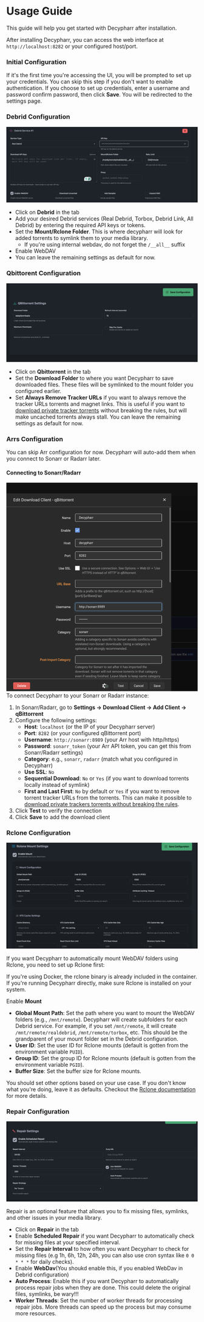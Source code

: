 # Usage Guide

This guide will help you get started with Decypharr after installation.

After installing Decypharr, you can access the web interface at `http://localhost:8282` or your configured host/port.

### Initial Configuration
If it's the first time you're accessing the UI, you will be prompted to set up your credentials. You can skip this step if you don't want to enable authentication. If you choose to set up credentials, enter a username and password confirm password, then click **Save**. You will be redirected to the settings page.

### Debrid Configuration
   ![Decypharr Settings](images/settings/debrid.png)
- Click on **Debrid** in the tab
- Add your desired Debrid services (Real Debrid, Torbox, Debrid Link, All Debrid) by entering the required API keys or tokens.
- Set the **Mount/Rclone Folder**. This is where decypharr will look for added torrents to symlink them to your media library.
   - If you're using internal webdav, do not forget the `/__all__` suffix
- Enable WebDAV
- You can leave the remaining settings as default for now.

### Qbittorent Configuration
   ![Qbittorrent Settings](images/settings/qbittorent.png)

- Click on **Qbittorrent** in the tab
- Set the **Download Folder** to where you want Decypharr to save downloaded files. These files will be symlinked to the mount folder you configured earlier.
- Set **Always Remove Tracker URLs**  if you want to always remove the tracker URLs torrents and magnet links. This is useful if you want to [download private tracker torrents](features/private-tracker-downloads.md) without breaking the rules, but will make uncached torrents always stall.
You can leave the remaining settings as default for now.

### Arrs Configuration

You can skip Arr configuration for now. Decypharr will auto-add them when you connect to Sonarr or Radarr later.


#### Connecting to Sonarr/Radarr

![Sonarr/Radarr Setup](images/settings/arr.png)
To connect Decypharr to your Sonarr or Radarr instance:

1. In Sonarr/Radarr, go to **Settings → Download Client → Add Client → qBittorrent**
2. Configure the following settings:
   - **Host**: `localhost` (or the IP of your Decypharr server)
   - **Port**: `8282` (or your configured qBittorrent port)
   - **Username**: `http://sonarr:8989` (your Arr host with http/https)
   - **Password**: `sonarr_token` (your Arr API token, you can get this from Sonarr/Radarr settings)
   - **Category**: e.g., `sonarr`, `radarr` (match what you configured in Decypharr)
   - **Use SSL**: `No`
   - **Sequential Download**: `No` or `Yes` (if you want to download torrents locally instead of symlink)
   - **First and Last First**: `No` by default or `Yes` if you want to remove torrent tracker URLs from the torrents. This can make it possible to [download private trackers torrents without breaking the rules](features/private-tracker-downloads.md).
3. Click **Test** to verify the connection
4. Click **Save** to add the download client


### Rclone Configuration

![Rclone Settings](images/settings/rclone.png)

If you want Decypharr to automatically mount WebDAV folders using Rclone, you need to set up Rclone first:

If you're using Docker, the rclone binary is already included in the container. If you're running Decypharr directly, make sure Rclone is installed on your system.

Enable **Mount**
  - **Global Mount Path**: Set the path where you want to mount the WebDAV folders (e.g., `/mnt/remote`). Decypharr will create subfolders for each Debrid service. For example, if you set `/mnt/remote`, it will create `/mnt/remote/realdebrid`, `/mnt/remote/torbox`, etc. This should be the grandparent of your mount folder set in the Debrid configuration.
  - **User ID**: Set the user ID for Rclone mounts (default is gotten from the environment variable `PUID`).
  - **Group ID**: Set the group ID for Rclone mounts (default is gotten from the environment variable `PGID`).
  - **Buffer Size**: Set the buffer size for Rclone mounts.

You should set other options based on your use case. If you don't know what you're doing, leave it as defaults. Checkout the [Rclone documentation](https://rclone.org/commands/rclone_mount/) for more details.

### Repair Configuration

![Repair Settings](images/settings/repair.png)

Repair is an optional feature that allows you to fix missing files, symlinks, and other issues in your media library.
- Click on **Repair** in the tab
- Enable **Scheduled Repair** if you want Decypharr to automatically check for missing files at your specified interval.
- Set the **Repair Interval** to how often you want Decypharr to check for missing files (e.g 1h, 6h, 12h, 24h, you can also use cron syntax like `0 0 * * *` for daily checks).
- Enable **WebDav**(You shoukd enable this, if you enabled WebDav in Debrid configuration)
- **Auto Process**: Enable this if you want Decypharr to automatically process repair jobs when they are done. This could delete the original files, symlinks, be wary!!!
- **Worker Threads**: Set the number of worker threads for processing repair jobs. More threads can speed up the process but may consume more resources.